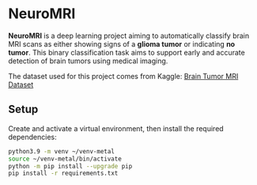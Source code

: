 # NeuroMRI

**NeuroMRI** is a deep learning project aiming to automatically classify brain MRI scans as either showing signs of a **glioma tumor** or indicating **no tumor**. This binary classification task aims to support early and accurate detection of brain tumors using medical imaging.

The dataset used for this project comes from Kaggle:
[Brain Tumor MRI Dataset](https://www.kaggle.com/datasets/masoudnickparvar/brain-tumor-mri-dataset)


## Setup

Create and activate a virtual environment, then install the required dependencies:

```bash
python3.9 -m venv ~/venv-metal
source ~/venv-metal/bin/activate
python -m pip install --upgrade pip
pip install -r requirements.txt
